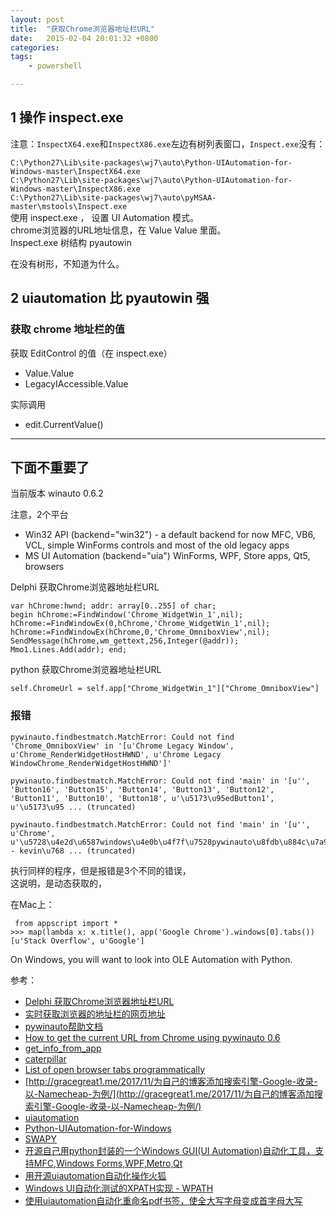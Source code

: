 ```yaml
---
layout: post
title:  "获取Chrome浏览器地址栏URL"
date:   2015-02-04 20:01:32 +0800
categories: 
tags: 
    - powershell

---
```



## 1  操作 inspect.exe ##

注意：`InspectX64.exe`和`InspectX86.exe`左边有树列表窗口，`Inspect.exe`没有：

`C:\Python27\Lib\site-packages\wj7\auto\Python-UIAutomation-for-Windows-master\InspectX64.exe`  
`C:\Python27\Lib\site-packages\wj7\auto\Python-UIAutomation-for-Windows-master\InspectX86.exe`  
`C:\Python27\Lib\site-packages\wj7\auto\pyMSAA-master\mstools\Inspect.exe`  
使用 inspect.exe ， 设置 UI Automation 模式。   
chrome浏览器的URL地址信息，在 Value Value 里面。  
Inspect.exe 树结构 pyautowin

在没有树形，不知道为什么。 



## 2 uiautomation 比 pyautowin 强 ##


### 获取 chrome 地址栏的值 ###

获取 EditControl 的值（在 inspect.exe）

* Value.Value
* LegacyIAccessible.Value

实际调用

* edit.CurrentValue()






---------------------------------------------

## 下面不重要了 ##

当前版本 winauto 0.6.2


注意，2个平台  

* Win32 API (backend="win32") - a default backend for now
MFC, VB6, VCL, simple WinForms controls and most of the old legacy apps
* MS UI Automation (backend="uia")
WinForms, WPF, Store apps, Qt5, browsers


Delphi 获取Chrome浏览器地址栏URL  

	var hChrome:hwnd; addr: array[0..255] of char; 
	begin hChrome:=FindWindow('Chrome_WidgetWin_1',nil); 
	hChrome:=FindWindowEx(0,hChrome,'Chrome_WidgetWin_1',nil); 
	hChrome:=FindWindowEx(hChrome,0,'Chrome_OmniboxView',nil); 
	SendMessage(hChrome,wm_gettext,256,Integer(@addr)); 
	Mmo1.Lines.Add(addr); end;
	
python 获取Chrome浏览器地址栏URL  

	self.ChromeUrl = self.app["Chrome_WidgetWin_1"]["Chrome_OmniboxView"]

### 报错 ###

	pywinauto.findbestmatch.MatchError: Could not find 'Chrome_OmniboxView' in '[u'Chrome Legacy Window', u'Chrome_RenderWidgetHostHWND', u'Chrome Legacy WindowChrome_RenderWidgetHostHWND']'

	pywinauto.findbestmatch.MatchError: Could not find 'main' in '[u'', 'Button16', 'Button15', 'Button14', 'Button13', 'Button12', 'Button11', 'Button10', 'Button18', u'\u5173\u95edButton1', u'\u5173\u95 ... (truncated)

	pywinauto.findbestmatch.MatchError: Could not find 'main' in '[u'', u'Chrome', u'\u5728\u4e2d\u6587windows\u4e0b\u4f7f\u7528pywinauto\u8fdb\u884c\u7a97\u53e3\u64cd\u4f5c\uff08\u4e00\uff09 - kevin\u768 ... (truncated)

执行同样的程序，但是报错是3个不同的错误，  
这说明，是动态获取的，


在Mac上：

	 from appscript import *
	>>> map(lambda x: x.title(), app('Google Chrome').windows[0].tabs())
	[u'Stack Overflow', u'Google']

On Windows, you will want to look into OLE Automation with Python.

参考： 


* [Delphi 获取Chrome浏览器地址栏URL](https://my.oschina.net/u/582827/blog/887539)
* [实时获取浏览器的地址栏的网页地址](http://blog.csdn.net/jiangqin115/article/details/47731813)
* [pywinauto帮助文档](http://pywinauto.readthedocs.io/en/latest/getting_started.html)
* [How to get the current URL from Chrome using pywinauto 0.6](https://stackoverflow.com/questions/46145284/how-to-get-the-current-url-from-chrome-using-pywinauto-0-6)
* [get_info_from_app](https://github.com/LevikovCollector/Diplom-EventCollector/blob/54541962036549adf037fc8f6c86d804048f22c1/get_info_from_app.py)
* [caterpillar](https://github.com/chromium/caterpillar/blob/985419af32f9bbd3abc934db3edc09523477118a/src/caterpillar.py)
* [List of open browser tabs programmatically](https://stackoverflow.com/questions/7537832/list-of-open-browser-tabs-programmatically)
* [http://gracegreat1.me/2017/11/为自己的博客添加搜索引擎-Google-收录-以-Namecheap-为例/](http://gracegreat1.me/2017/11/为自己的博客添加搜索引擎-Google-收录-以-Namecheap-为例/)
* [uiautomation](https://pypi.python.org/pypi/uiautomation)
* [Python-UIAutomation-for-Windows](https://github.com/yinkaisheng/Python-UIAutomation-for-Windows)
* [SWAPY](https://github.com/pywinauto/SWAPY)
* [开源自己用python封装的一个Windows GUI(UI Automation)自动化工具，支持MFC,Windows Forms,WPF,Metro,Qt](http://www.cnblogs.com/Yinkaisheng/p/3444132.html)
* [用开源uiautomation自动化操作火狐](https://zhuanlan.zhihu.com/p/30409594)
* [Windows UI自动化测试的XPATH实现 - WPATH](https://segmentfault.com/a/1190000010339021)
* [使用uiautomation自动化重命名pdf书签，使全大写字母变成首字母大写](http://www.cnblogs.com/Yinkaisheng/p/4820954.html)   
